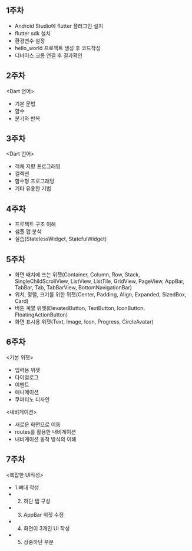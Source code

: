 <h2>1주차</h2>

- Android Studio에 flutter 플러그인 설치
- flutter sdk 설치
- 환경변수 설정
- hello_world 프로젝트 생성 후 코드작성
- 디바이스 크롬 연결 후 결과확인

<h2>2주차</h2>

<Dart 언어>
- 기본 문법
- 함수
- 분기와 반복

<h2>3주차</h2>

<Dart 언어>
- 객체 지향 프로그래밍
- 컬렉션
- 함수형 프로그래밍
- 기타 유용한 기법
  
<h2>4주차</h2>

- 프로젝트 구조 이해
- 샘플 앱 분석
- 실습(StatelessWidget, StatefulWidget)

<h2>5주차</h2>

- 화면 배치에 쓰는 위젯(Container, Column, Row, Stack, SingleChildScrollView, ListView, ListTile, GridView, PageView, AppBar, TabBar, Tab, TabBarView, BottomNavigationBar)
- 위치, 정렬, 크기를 위한 위젯(Center, Padding, Align, Expanded, SizedBox, Card)
- 버튼 계열 위젯(ElevatedButton, TextButton, IconButton, FloatingActionButton)
- 화면 표시용 위젯(Text, Image, Icon, Progress, CircleAvatar)

<h2>6주차</h2>

<기본 위젯>
- 입력용 위젯
- 다이얼로그
- 이벤트
- 애니메이션
- 쿠퍼티노 디자인

<내비게이션>
- 새로운 화면으로 이동
- routes를 활용한 내비게이션
- 내비게이션 동작 방식의 이해

<h2>7주차</h2>

<복잡한 UI작성>
- 1.뼈대 작성
- 2. 하단 탭 구성
- 3. AppBar 위젯 수정
- 4. 화면이 3개인 UI 작성
- 5. 상중하단 부분 
